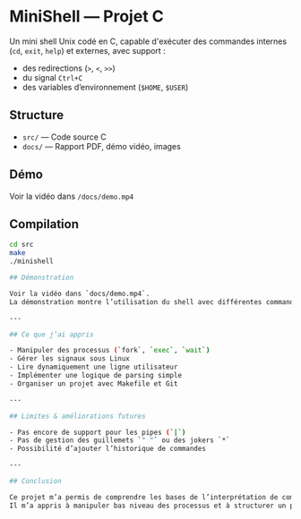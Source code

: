 # MiniShell — Projet C

Un mini shell Unix codé en C, capable d'exécuter des commandes internes (`cd`, `exit`, `help`) et externes, avec support :
- des redirections (`>`, `<`, `>>`)
- du signal `Ctrl+C`
- des variables d’environnement (`$HOME`, `$USER`)

## Structure

- `src/` — Code source C
- `docs/` — Rapport PDF, démo vidéo, images

## Démo

Voir la vidéo dans `/docs/demo.mp4`

## Compilation

```bash
cd src
make
./minishell

## Démonstration

Voir la vidéo dans `docs/demo.mp4`.  
La démonstration montre l’utilisation du shell avec différentes commandes et redirections.

---

## Ce que j’ai appris

- Manipuler des processus (`fork`, `exec`, `wait`)
- Gérer les signaux sous Linux
- Lire dynamiquement une ligne utilisateur
- Implémenter une logique de parsing simple
- Organiser un projet avec Makefile et Git

---

## Limites & améliorations futures

- Pas encore de support pour les pipes (`|`)
- Pas de gestion des guillemets `" "` ou des jokers `*`
- Possibilité d’ajouter l’historique de commandes

---

## Conclusion

Ce projet m’a permis de comprendre les bases de l’interprétation de commandes sous Unix/Linux.  
Il m’a appris à manipuler bas niveau des processus et à structurer un projet C proprement.

